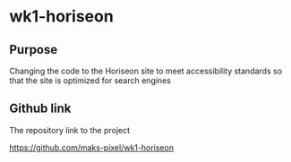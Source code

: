 # wk1-horiseon

## Purpose
Changing the code to the Horiseon site to meet accessibility standards so that the site is optimized for search engines

## Github link
The repository link to the project

https://github.com/maks-pixel/wk1-horiseon

